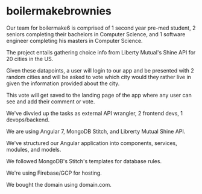 # boilermakebrownies

Our team for boilermake6 is comprised of 1 second year pre-med student, 2 seniors completing their bachelors in Computer Science, and 1 software engineer completing his masters in Computer Science.

The project entails gathering choice info from Liberty Mutual's Shine API for 20 cities in the US.

Given these datapoints, a user will login to our app and be presented with 2 random cities and will be asked to vote which city would they rather live in given the information provided about the city.

This vote will get saved to the landing page of the app where any user can see and add their comment or vote.

We've divvied up the tasks as external API wrangler, 2 frontend devs, 1 devops/backend.

We are using Angular 7, MongoDB Stitch, and Librerty Mutual Shine API.

We've structured our Angular application into components, services, modules, and models.

We followed MongoDB's Stitch's templates for database rules.

We're using Firebase/GCP for hosting.

We bought the domain using domain.com.
